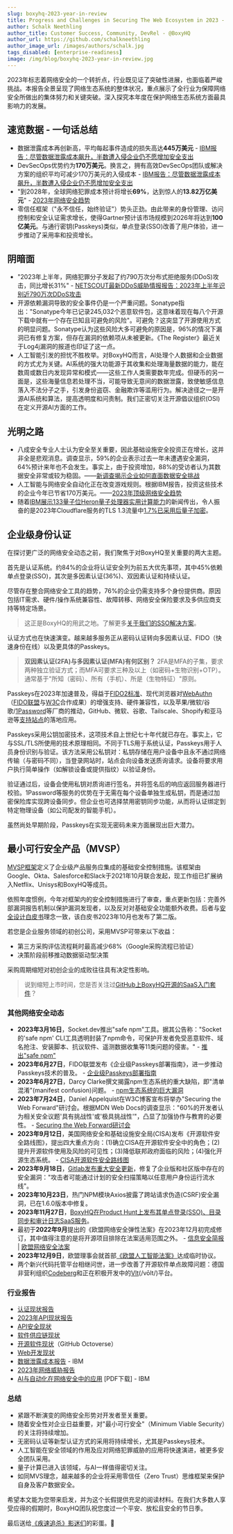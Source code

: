 ```yaml
---
slug: boxyhq-2023-year-in-review
title: Progress and Challenges in Securing The Web Ecosystem in 2023 - A Year in Review
author: Schalk Neethling
author_title: Customer Success, Community, DevRel - @BoxyHQ
author_url: https://github.com/schalkneethling
author_image_url: /images/authors/schalk.jpg
tags_disabled: [enterprise-readiness]
image: /img/blog/boxyhq-2023-year-in-review.jpg
---
```


2023年标志着网络安全的一个转折点，行业既见证了突破性进展，也面临着严峻挑战。本报告全景呈现了网络生态系统的整体状况，重点展示了全行业为保障网络安全所做出的集体努力和关键突破。深入探究本年度在保护网络生态系统方面最具影响力的发展。

## 速览数据 - 一句话总结

- 数据泄露成本再创新高，平均每起事件造成的损失高达**445万美元** - [IBM报告：尽管数据泄露成本飙升，半数遭入侵企业仍不愿增加安全支出](https://newsroom.ibm.com/2023-07-24-IBM-Report-Half-of-Breached-Organizations-Unwilling-to-Increase-Security-Spend-Despite-Soaring-Breach-Costs)
- DevSecOps优势约为**170万美元**。换言之，拥有高效DevSecOps团队或解决方案的组织平均可减少170万美元的入侵成本 - [IBM报告：尽管数据泄露成本飙升，半数遭入侵企业仍不愿增加安全支出](https://newsroom.ibm.com/2023-07-24-IBM-Report-Half-of-Breached-Organizations-Unwilling-to-Increase-Security-Spend-Despite-Soaring-Breach-Costs)
- "到2028年，全球网络犯罪成本预计将增长**69%**，达到惊人的**13.82万亿美元**" - [2023年网络安全趋势](https://www.forbes.com/sites/forbestechcouncil/2023/10/17/top-cybersecurity-trends-in-2023/)
- 零信任框架（"永不信任，始终验证"）势头正劲。由此带来的身份管理、访问控制和安全认证需求增长，使得Gartner预计该市场规模到2026年将达到**100亿美元**。与通行密钥(Passkeys)类似，单点登录(SSO)改善了用户体验，进一步推动了采用率和投资增长。

## 阴暗面

- "2023年上半年，网络犯罪分子发起了约790万次分布式拒绝服务(DDoS)攻击，同比增长31%" - [NETSCOUT最新DDoS威胁情报报告：2023年上半年识别近790万次DDoS攻击](https://www.netscout.com/press-releases/netscout-identified-nearly-79-million-ddos-attacks-1h2023)
- 开源依赖漏洞导致的安全事件仍是一个严重问题。Sonatype指出："Sonatype今年已记录245,032个恶意软件包，这意味着现在每八个开源下载中就有一个存在已知且可避免的风险"。可避免？这突显了开源使用方式的明显问题。Sonatype认为这些风险大多可避免的原因是，96%的情况下漏洞已有修复方案，但存在漏洞的依赖项从未被更新。《The Register》最近关于Log4j漏洞的报道也印证了这一点。
- 人工智能引发的担忧不胜枚举。对BoxyHQ而言，AI处理个人数据和企业数据的方式尤为关键。AI系统的强大功能源于其收集和处理海量数据的能力，能在数周或数日内发现异常和模式——这些工作人类需要数年完成。但硬币的另一面是，这些海量信息若处理不当，可能导致无意间的数据泄露，致使敏感信息落入不法分子之手，引发身份盗窃、金融欺诈等滥用行为。解决途径之一是开源AI系统和算法，提高透明度和问责制。我们正密切关注开源倡议组织(OSI)在定义开源AI方面的工作。

## 光明之路

- 八成安全专业人士认为安全至关重要，因此基础设施安全投资正在增长，这并非全是悲观消息。调查显示，59%的企业表示过去一年未遭遇安全漏洞，64%预计来年也不会发生。事实上，由于投资增加，88%的受访者认为其数据安全非常或较为稳固。——[新调查揭示企业如何直面数据安全挑战](https://thehackernews.com/2023/09/new-survey-uncovers-how-companies-are.html)
- 人工智能与网络安全自动化正在改变游戏规则。根据IBM报告，投资这些技术的企业今年已节省170万美元。——[2023年顶级网络安全趋势](https://www.forbes.com/sites/forbestechcouncil/2023/10/17/top-cybersecurity-trends-in-2023/?sh=8620cc87e1d9)
- 随着[IBM展示133量子位Heron量子处理器实用计算能力](https://www.tomshardware.com/tech-industry/quantum-computing/ibm-demonstrates-useful-quantum-computing-within-133-qubit-heron-announces-entry-into-quantum-centric-supercomputing-era)的新闻传出，令人振奋的是2023年Cloudflare服务的TLS 1.3流量中[1.7%已采用后量子加密](https://blog.cloudflare.com/radar-2023-year-in-review/#encryption)。

## 企业级身份认证

在探讨更广泛的网络安全动态之前，我们聚焦于对BoxyHQ至关重要的两大主题。

首先是认证系统。约84%的企业将认证安全列为前五大优先事项，其中45%依赖单点登录(SSO)，其次是多因素认证(36%)、双因素认证和持续认证。

尽管存在整合网络安全工具的趋势，76%的企业仍需支持多个身份提供商。原因包括IT需求、硬件/操作系统兼容性、故障转移、网络安全保险要求及多供应商支持等特定场景。

> 这正是BoxyHQ的用武之地。了解更多[关于我们的SSO解决方案](https://boxyhq.com/enterprise-sso?utm_source=2023-year-in-review)。

认证方式也在快速演变。越来越多服务正从密码认证转向多因素认证、FIDO（快速身份在线）以及更具体的Passkeys。

> **双因素认证(2FA)与多因素认证(MFA)有何区别？** 2FA是MFA的子集，要求两种独立验证方式；而MFA可要求三种及以上（如密码+生物识别+OTP）。通常基于"所知（密码）、所有（手机）、所是（生物特征）"原则。

Passkeys在2023年加速普及，得益于[FIDO2标准](https://fidoalliance.org/fido2/)、现代浏览器对[WebAuthn](https://developer.mozilla.org/en-US/docs/Web/API/Web_Authentication_API)（[FIDO联盟](https://fidoalliance.org/)与[W3C](https://w3.org/)合作成果）的增强支持、硬件兼容性，以及苹果/微软/谷歌/[1Password](https://1password.com/product/passkeys)等厂商的推动，GitHub、微软、谷歌、Tailscale、Shopify和亚马逊等[支持站点](https://www.passkeys.io/who-supports-passkeys)的落地应用。

Passkeys采用公钥加密技术，这项技术自上世纪七十年代就已存在。事实上，它与SSL/TLS所使用的技术原理相同。不同于TLS用于系统认证，Passkeys用于人员身份识别与验证。该方法采用公私钥对：私钥存储在用户设备中且永不通过网络传输（与密码不同），当登录网站时，站点会向设备发送质询请求。设备将要求用户执行简单操作（如解锁设备或提供指纹）以验证身份。

验证通过后，设备会使用私钥对质询进行签名，并将签名后的响应返回服务器进行校验。1Password等服务的优势在于无需在每个设备单独生成私钥，而是通过加密保险库实现跨设备同步。但企业也可选择禁用密钥同步功能，从而将认证绑定到特定物理设备（如公司配发的智能手机）。

虽然尚处早期阶段，Passkeys在实现无密码未来方面展现出巨大潜力。

## 最小可行安全产品（MVSP）

[MVSP框架](http://mvsp.dev/)定义了企业级产品服务应集成的基础安全控制措施。该框架由Google、Okta、Salesforce和Slack于2021年10月联合发起，现工作组已扩展纳入Netflix、Unisys和BoxyHQ等成员。

依照年度惯例，今年对框架内的安全控制措施进行了审查，重点更新包括：完善外部漏洞报告机制以保护漏洞发现者，以及反对对基础安全功能额外收费。后者与[安全设计白皮书](https://www.cisa.gov/news-events/news/next-chapter-secure-design)理念一致，该白皮书2023年10月也发布了第二版。

若您是企业服务领域的初创公司，采用MVSP可带来以下收益：

- 第三方采购评估流程耗时最高减少68%（Google采购流程已验证）
- 决策阶段前移推动数据驱动型决策

采购周期缩短对初创企业的成败往往具有决定性影响。

> 说到缩短上市时间，您是否关注过[GitHub上BoxyHQ开源的SaaS入门套件](https://github.com/boxyhq/saas-starter-kit)？

### 其他网络安全动态

- **2023年3月16日**，Socket.dev推出"safe npm"工具。据其公告称："Socket的'safe npm' CLI工具透明封装了npm命令，可保护开发者免受恶意软件、域名抢注、安装脚本、抗议软件、遥测数据收集等11类问题的侵害。" - [推出"safe npm"](https://socket.dev/blog/introducing-safe-npm)
- **2023年6月27日**，FIDO联盟发布《企业级Passkeys部署指南》，进一步推动Passkeys技术的普及。 - [企业级Passkeys部署指南](https://fidoalliance.org/fido-alliance-publishes-guidance-for-deploying-passkeys-in-the-enterprise/)
- **2023年6月27日**，Darcy Clarke撰文揭露npm生态系统的重大缺陷，即"清单混淆"(manifest confusion)问题。 - [npm生态系统的巨大漏洞](https://blog.vlt.sh/blog/the-massive-hole-in-the-npm-ecosystem)
- **2023年7月24日**，Daniel Appelquist在W3C博客宣布将举办"Securing the Web Forward"研讨会。根据MDN Web Docs的调查显示："60%的开发者认为相关安全议题'具有挑战性'或'极具挑战性'"，凸显了加强协作与教育的必要性。 - [Securing the Web Forward研讨会](https://www.w3.org/blog/2023/securing-the-web-forward-addressing-developer-concerns-in-web-security/)
- **2023年9月12日**，美国网络安全和基础设施安全局(CISA)发布《开源软件安全路线图》，提出四大重点方向：(1)确立CISA在开源软件安全中的角色；(2)提升开源软件使用及风险的可见性；(3)降低联邦政府面临的风险；(4)强化开源生态系统。 - [CISA开源软件安全路线图](https://www.cisa.gov/resources-tools/resources/cisa-open-source-software-security-roadmap)
- **2023年9月18日**，[Gitlab发布重大安全更新](https://about.gitlab.com/releases/2023/09/18/security-release-gitlab-16-3-4-released/)，修复了企业版和社区版中存在的安全漏洞："攻击者可能通过计划的安全扫描策略以任意用户身份运行流水线"。
- **2023年10月23日**，热门NPM模块Axios披露了跨站请求伪造(CSRF)安全漏洞，已在1.6.0版本中修复。
- **2023年11月27日**，[BoxyHQ在Product Hunt上发布其单点登录(SSO)、目录同步和审计日志SaaS服务](https://www.producthunt.com/products/boxyhq#boxyhq-saas)。
- 最初于**2022年9月**提出的《欧盟网络安全弹性法案》在2023年12月初完成修订，其中值得注意的是将开源项目排除在法案适用范围之外。 - [信息安全简报](https://www.theregister.com/2023/12/04/infosec_in_brief/) | [欧盟网络安全法案](https://digital-strategy.ec.europa.eu/en/policies/cybersecurity-act)
- **2023年12月9日**，欧盟理事会就首部[《欧盟人工智能法案》](https://www.europarl.europa.eu/topics/en/article/20230601STO93804/eu-ai-act-first-regulation-on-artificial-intelligence)达成临时协议。
- 两个新兴代码托管平台相继问世，进一步改善了开源软件单点故障问题：德国非营利组织[Codeberg](https://codeberg.org/)和正在积极开发中的[Vlt](https://www.vlt.sh/)(/vōlt/)平台。

### 行业报告

- [认证现状报告](https://www.secureauth.com/resource/state-of-authentication-report/)
- [2023年API现状报告](https://www.postman.com/state-of-api/)
- [API安全现状](https://www.infoworld.com/article/3709450/the-state-of-api-security-in-2023.html)
- [软件供应链现状](https://www.sonatype.com/state-of-the-software-supply-chain/open-source-supply-demand-security)
- [开源软件现状](https://octoverse.github.com/)（GitHub Octoverse）
- [Web开发现状](https://www.netlify.com/resources/ebooks/the-state-of-web-development-2023/)
- [数据泄露成本报告](https://www.ibm.com/reports/data-breach) - IBM
- [2023年网络威胁报告](https://www.sonicwall.com/2023-cyber-threat-report/)
- [AI与自动化在网络安全中的应用](https://www.ibm.com/downloads/cas/9NGZA7GK) [PDF下载] - IBM

### 总结

- 紧跟不断演变的网络安全形势对开发者至关重要。
- 随着安全性对企业日益重要，对"最小可行安全"（Minimum Viable Security）的关注将持续增加。
- 无密码认证等新型认证方式的采用将持续增长，尤其是Passkeys技术。
- 人工智能在安全领域的作用及应对网络犯罪威胁的应用将快速演进，被更多安全团队采用。
- 量子计算已进入该领域，与AI一样值得密切关注。
- 如同MVS理念，越来越多的企业将采用零信任（Zero Trust）思维框架来保护自身及客户数据安全。

希望本文能为您带来启发，并为这个长假提供充足的阅读材料。在我们大多数人享受应得的假期时，BoxyHQ团队祝您度过一个平安、放松且安全的节日季。

最后送给[《疾速追杀》影迷们](https://socket.dev/blog/npm-registry-spam-john-wick)的彩蛋。🎄